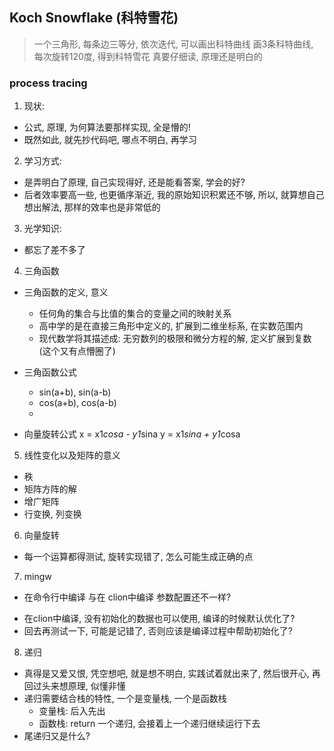 
## Koch Snowflake (科特雪花)
> 一个三角形, 每条边三等分, 依次迭代, 可以画出科特曲线
> 画3条科特曲线, 每次旋转120度, 得到科特雪花
> 真要仔细读, 原理还是明白的

### process tracing
1. 现状:
- 公式, 原理, 为何算法要那样实现, 全是懵的! 
- 既然如此, 就先抄代码吧, 哪点不明白, 再学习

2. 学习方式:
- 是弄明白了原理, 自己实现得好, 还是能看答案, 学会的好? 
- 后者效率要高一些, 也更循序渐近, 我的原始知识积累还不够, 所以, 就算想自己想出解法, 那样的效率也是非常低的 

3. 光学知识:
- 都忘了差不多了

4. 三角函数
- 三角函数的定义, 意义
    * 任何角的集合与比值的集合的变量之间的映射关系
    * 高中学的是在直接三角形中定义的, 扩展到二维坐标系, 在实数范围内
    * 现代数学将其描述成: 无穷数列的极限和微分方程的解, 定义扩展到复数 (这个又有点懵圈了)

- 三角函数公式
    * sin(a+b), sin(a-b)
    * cos(a+b), cos(a-b)
    * 
- 向量旋转公式 
    x = x1*cosa - y1*sina
    y = x1*sina  + y1*cosa

5. 线性变化以及矩阵的意义
- 秩
- 矩阵方阵的解
- 增广矩阵
- 行变换, 列变换 

6. 向量旋转
- 每一个运算都得测试, 旋转实现错了, 怎么可能生成正确的点

7. mingw
- 在命令行中编译 与在 clion中编译 参数配置还不一样? 
* 在clion中编译, 没有初始化的数据也可以使用, 编译的时候默认优化了? 
* 回去再测试一下, 可能是记错了, 否则应该是编译过程中帮助初始化了?

8. 递归
- 真得是又爱又恨, 凭空想吧, 就是想不明白, 实践试着就出来了, 然后很开心, 再回过头来想原理, 似懂非懂
- 递归需要结合栈的特性, 一个是变量栈, 一个是函数栈 
    * 变量栈: 后入先出
    * 函数栈: return 一个递归, 会接着上一个递归继续运行下去
- 尾递归又是什么?
